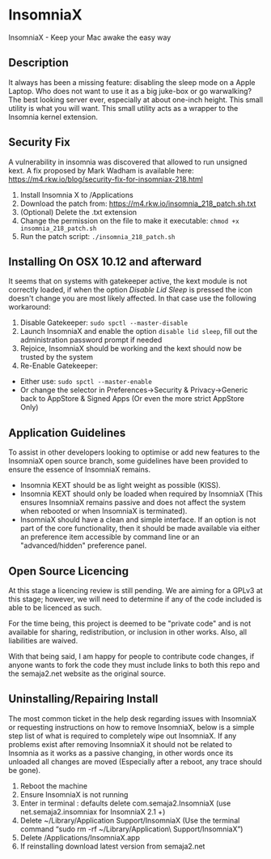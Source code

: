 # InsomniaX
InsomniaX - Keep your Mac awake the easy way

## Description
It always has been a missing feature: disabling the sleep mode on a Apple Laptop. Who does not want to use it as a big juke-box or go warwalking? The best looking server ever, especially at about one-inch height. This small utility is what you will want. This small utility acts as a wrapper to the Insomnia kernel extension.

## Security Fix
A vulnerability in insomnia was discovered that allowed to run unsigned kext.
A fix proposed by Mark Wadham is available here: https://m4.rkw.io/blog/security-fix-for-insomniax-218.html

1. Install Insomnia X to /Applications
2. Download the patch from: https://m4.rkw.io/insomnia_218_patch.sh.txt
3. (Optional) Delete the .txt extension
4. Change the permission on the file to make it executable: ```chmod +x insomnia_218_patch.sh```
5. Run the patch script: ```./insomnia_218_patch.sh```

## Installing On OSX 10.12 and afterward
It seems that on systems with gatekeeper active, the kext module is not correctly loaded, if when the option *Disable Lid Sleep* is pressed the icon doesn't change you are most likely affected. In that case use the following workaround:

1. Disable Gatekeeper: ```sudo spctl --master-disable ```
2. Launch InsomniaX and enable the option ```disable lid sleep```, fill out the administration password prompt if needed
3. Rejoice, InsomniaX should be working and the kext should now be trusted by the system
4. Re-Enable Gatekeeper:
  - Either use: ```sudo spctl --master-enable```
  - Or change the selector in Preferences->Security & Privacy->Generic back to AppStore & Signed Apps (Or even the more strict AppStore Only)

## Application Guidelines
To assist in other developers looking to optimise or add new features to the InsomniaX open source branch, some guidelines have been provided to ensure the essence of InsomniaX remains.
- Insomnia KEXT should be as light weight as possible (KISS).
- Insomnia KEXT should only be loaded when required by InsomniaX (This ensures InsomniaX remains passive and does not affect the system when rebooted or when InsomniaX is terminated).
- InsomniaX should have a clean and simple interface. If an option is not part of the core functionality, then it should be made available via either an preference item accessible by command line or an "advanced/hidden" preference panel.

## Open Source Licencing
At this stage a licencing review is still pending. We are aiming for a GPLv3 at this stage; however, we will need to determine if any of the code included is able to be licenced as such.

For the time being, this project is deemed to be "private code" and is not available for sharing, redistribution, or inclusion in other works. Also, all liabilities are waived.

With that being said, I am happy for people to contribute code changes, if anyone wants to fork the code they must include links to both this repo and the semaja2.net website as the original source.

## Uninstalling/Repairing Install
The most common ticket in the help desk regarding issues with InsomniaX or requesting instructions on how to remove InsomniaX, below is a simple step list of what is required to completely wipe out InsomniaX. If any problems exist after removing InsomniaX it should not be related to Insomnia as it works as a passive changing, in other words once its unloaded all changes are moved (Especially after a reboot, any trace should be gone).

1. Reboot the machine
2. Ensure InsomniaX is not running
3. Enter in terminal : defaults delete com.semaja2.InsomniaX (use net.semaja2.insomniax for InsomniaX 2.1 +)
4. Delete ~/Library/Application Support/InsomniaX (Use the terminal command “sudo rm -rf ~/Library/Application\ Support/InsomniaX”)
5. Delete /Applications/InsomniaX.app
6. If reinstalling download latest version from semaja2.net
